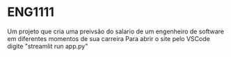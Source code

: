 # ENG1111
Um projeto que cria uma preivsão do salario de um engenheiro de software em diferentes momentos de sua carreira
Para abrir o site pelo VSCode digite "streamlit run app.py"
